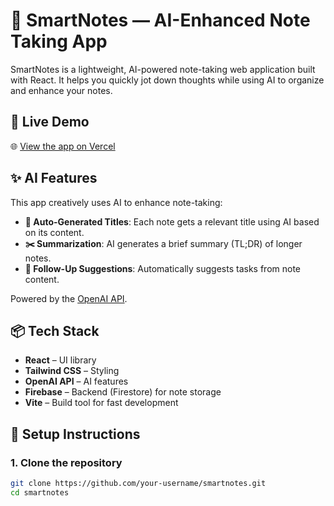 # 📝 SmartNotes — AI-Enhanced Note Taking App

SmartNotes is a lightweight, AI-powered note-taking web application built with React. It helps you quickly jot down thoughts while using AI to organize and enhance your notes.

## 🚀 Live Demo

🌐 [View the app on Vercel](https://your-deployment-link.vercel.app)

## ✨ AI Features

This app creatively uses AI to enhance note-taking:

- **🧠 Auto-Generated Titles**: Each note gets a relevant title using AI based on its content.
- **✂️ Summarization**: AI generates a brief summary (TL;DR) of longer notes.
- **📝 Follow-Up Suggestions**: Automatically suggests tasks from note content.

Powered by the [OpenAI API](https://openai.com/).

## 📦 Tech Stack

- **React** – UI library
- **Tailwind CSS** – Styling
- **OpenAI API** – AI features
- **Firebase** – Backend (Firestore) for note storage
- **Vite** – Build tool for fast development

## 🔧 Setup Instructions

### 1. Clone the repository

```bash
git clone https://github.com/your-username/smartnotes.git
cd smartnotes
